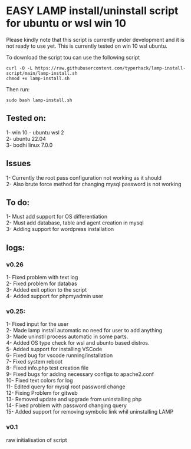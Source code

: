 # EASY LAMP install/uninstall script for ubuntu or wsl win 10
Please kindly note that this script is currently under development and it  is not ready to use yet.
This is currently tested on win 10 wsl ubuntu.


To download the script tou can use the following script
```
curl -O -L https://raw.githubusercontent.com/typerhack/lamp-install-script/main/lamp-install.sh
chmod +x lamp-install.sh

```
Then run:
```
sudo bash lamp-install.sh
```

## Tested on:
1- win 10 - ubuntu wsl 2 <br>
2- ubuntu 22.04<br>
3- bodhi linux 7.0.0<br>


## Issues
1- Currently the root pass configuration not working as it should<br>
2- Also brute force method for changing mysql password is not working<br>

## To do:
1- Must add support for OS differentiation<br>
2- Must add database, table and agent creation in mysql<br>
3- Adding support for wordpress installation


## logs:

### v0.26
1- Fixed problem with text log<br>
2- Fixed problem for databas<br>
3- Added exit option to the script<br>
4- Added support for phpmyadmin user<br>

### v0.25:
1- Fixed input for the user<br>
2- Made lamp install automatic no need for user to add anything<br>
3- Made uninstll process automatic in some parts.<br>
4- Added OS type check for wsl and ubunto based distros.<br>
5- Added support for installing VSCode<br>
6- Fixed bug for vscode running/installation<br>
7- Fixed system reboot<br>
8- Fixed info.php test creation file<br>
9- Fixed bugs for adding necessary configs to apache2.conf<br>
10- Fixed text colors for log<br>
11- Edited query for mysql root password change <br>
12- Fixing Problem for gitweb<br>
13- Removed update and upgrade from uninstalling php<br>
14- Fixed problem with password changing query<br>
15- Added support for removing symbolic link whil uninstalling LAMP <br>

### v0.1
raw initialisation of script<br>
